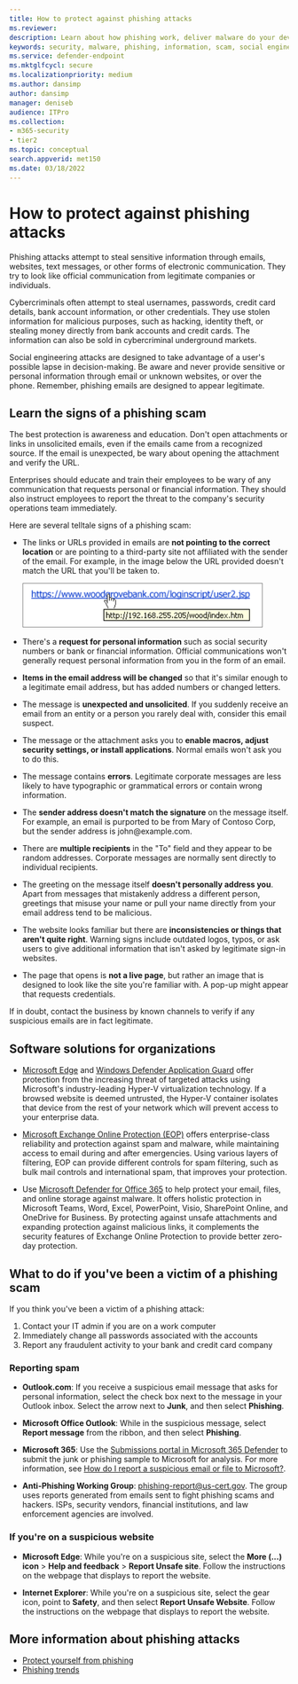 ```yaml
---
title: How to protect against phishing attacks
ms.reviewer: 
description: Learn about how phishing work, deliver malware do your devices, and  what you can do to protect yourself.
keywords: security, malware, phishing, information, scam, social engineering, bait, lure, protection, trends, targeted attack
ms.service: defender-endpoint
ms.mktglfcycl: secure
ms.localizationpriority: medium
ms.author: dansimp
author: dansimp
manager: deniseb
audience: ITPro
ms.collection: 
- m365-security
- tier2
ms.topic: conceptual
search.appverid: met150
ms.date: 03/18/2022
---
```


# How to protect against phishing attacks

Phishing attacks attempt to steal sensitive information through emails, websites, text messages, or other forms of electronic communication. They try to look like official communication from legitimate companies or individuals.

Cybercriminals often attempt to steal usernames, passwords, credit card details, bank account information, or other credentials. They use stolen information for malicious purposes, such as hacking, identity theft, or stealing money directly from bank accounts and credit cards. The information can also be sold in cybercriminal underground markets.

Social engineering attacks are designed to take advantage of a user's possible lapse in decision-making. Be aware and never provide sensitive or personal information through email or unknown websites, or over the phone. Remember, phishing emails are designed to appear legitimate.

## Learn the signs of a phishing scam

The best protection is awareness and education. Don't open attachments or links in unsolicited emails, even if the emails came from a recognized source. If the email is unexpected, be wary about opening the attachment and verify the URL.

Enterprises should educate and train their employees to be wary of any communication that requests personal or financial information. They should also instruct employees to report the threat to the company's security operations team immediately.

Here are several telltale signs of a phishing scam:

- The links or URLs provided in emails are **not pointing to the correct location** or are pointing to a third-party site not affiliated with the sender of the email. For example, in the image below the URL provided doesn't match the URL that you'll be taken to.

    ![example of hovering over a url.](../../../media/security-intelligence-images/url-hover.png)

- There's a **request for personal information** such as social security numbers or bank or financial information. Official communications won't generally request personal information from you in the form of an email.

- **Items in the email address will be changed** so that it's similar enough to a legitimate email address, but has added numbers or changed letters.

- The message is **unexpected and unsolicited**. If you suddenly receive an email from an entity or a person you rarely deal with, consider this email suspect.

- The message or the attachment asks you to **enable macros, adjust security settings, or install applications**. Normal emails won't ask you to do this.

- The message contains **errors**. Legitimate corporate messages are less likely to have typographic or grammatical errors or contain wrong information.

- The **sender address doesn't match the signature** on the message itself. For example, an email is purported to be from Mary of Contoso Corp, but the sender address is john<span></span>@example.com.

- There are **multiple recipients** in the "To" field and they appear to be random addresses. Corporate messages are normally sent directly to individual recipients.

- The greeting on the message itself **doesn't personally address you**. Apart from messages that mistakenly address a different person, greetings that misuse your name or pull your name directly from your email address tend to be malicious.

- The website looks familiar but there are **inconsistencies or things that aren't quite right**. Warning signs include outdated logos, typos, or ask users to give additional information that isn't asked by legitimate sign-in websites.

- The page that opens is **not a live page**, but rather an image that is designed to look like the site you're familiar with. A pop-up might appear that requests credentials.

If in doubt, contact the business by known channels to verify if any suspicious emails are in fact legitimate.

## Software solutions for organizations

- [Microsoft Edge](/microsoft-edge/deploy/index) and [Windows Defender Application Guard](/windows/security/threat-protection/microsoft-defender-application-guard/md-app-guard-overview) offer protection from the increasing threat of targeted attacks using Microsoft's industry-leading Hyper-V virtualization technology. If a browsed website is deemed untrusted, the Hyper-V container isolates that device from the rest of your network which will prevent access to your enterprise data.

- [Microsoft Exchange Online Protection (EOP)](https://products.office.com/exchange/exchange-email-security-spam-protection) offers enterprise-class reliability and protection against spam and malware, while maintaining access to email during and after emergencies.  Using various layers of filtering, EOP can provide different controls for spam filtering, such as bulk mail controls and international spam, that improves your protection.

- Use [Microsoft Defender for Office 365](https://products.office.com/exchange/online-email-threat-protection?ocid=cx-blog-mmpc) to help protect your email, files, and online storage against malware. It offers holistic protection in Microsoft Teams, Word, Excel, PowerPoint, Visio, SharePoint Online, and OneDrive for Business. By protecting against unsafe attachments and expanding protection against malicious links, it complements the security features of Exchange Online Protection to provide better zero-day protection.

## What to do if you've been a victim of a phishing scam

If you think you've been a victim of a phishing attack:

1. Contact your IT admin if you are on a work computer
2. Immediately change all passwords associated with the accounts
3. Report any fraudulent activity to your bank and credit card company

### Reporting spam

- **Outlook.com**: If you receive a suspicious email message that asks for personal information, select the check box next to the message in your Outlook inbox. Select the arrow next to **Junk**, and then select **Phishing**.

- **Microsoft Office Outlook**: While in the suspicious message, select **Report message** from the ribbon, and then select **Phishing**.

- **Microsoft 365**: Use the [Submissions portal in Microsoft 365 Defender](/microsoft-365/security/office-365-security//submissions-admin) to submit the junk or phishing sample to Microsoft for analysis. For more information, see [How do I report a suspicious email or file to Microsoft?](/microsoft-365/security/office-365-security/submissions-report-messages-files-to-microsoft).

- **Anti-Phishing Working Group**: phishing-report@us-cert.gov. The group uses reports generated from emails sent to fight phishing scams and hackers. ISPs, security vendors, financial institutions, and law enforcement agencies are involved.

### If you're on a suspicious website

- **Microsoft Edge**: While you're on a suspicious site, select the **More (...) icon** > **Help and feedback** > **Report Unsafe site**. Follow the instructions on the webpage that displays to report the website.

- **Internet Explorer**: While you're on a suspicious site, select the gear icon, point to **Safety**, and then select **Report Unsafe Website**. Follow the instructions on the webpage that displays to report the website.

## More information about phishing attacks

- [Protect yourself from phishing](https://support.microsoft.com/help/4033787/windows-protect-yourself-from-phishing)
- [Phishing trends](phishing-trends.md)
